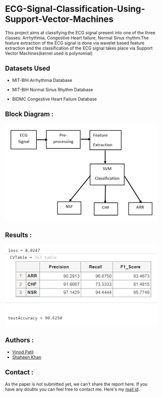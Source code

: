 # ECG-Signal-Classification-Using-Support-Vector-Machines

This project aims at classifying the ECG signal present into one of the three classes: Arrhythmia, Congestive Heart failure, Normal Sinus rhythm.The feature extraction of the ECG signal is done via wavelet based feature extraction and the classification of the ECG signal takes place via Support Vector Machines(kernel used is polynomial)

## Datasets Used 

* MIT-BIH Arrhythmia Database

* MIT-BIH Normal Sinus Rhythm Database

* BIDMC Congestive Heart Failure Database

## Block Diagram :

![Block-diagram](https://github.com/vinodpatil2002/ECG-Signal-Classification-Using-Support-Vector-Machines/blob/3203abbf28e780de47583728e70f060d790e377e/blockdiagram.png)


## Results :
![results](https://github.com/vinodpatil2002/ECG-Signal-Classification-Using-Support-Vector-Machines/blob/3203abbf28e780de47583728e70f060d790e377e/results.png)


## Authors :

- [Vinod Patil](https://github.com/vinodpatil2002)
- [Shaheen Khan](https://github.com/Shaheen1110)


## Contact :
As the paper is not submitted yet, we can't share the report here. If you have any doubts you can feel free to contact me. 
Here's my [mail id](vinodnspatil@gmail.com).
